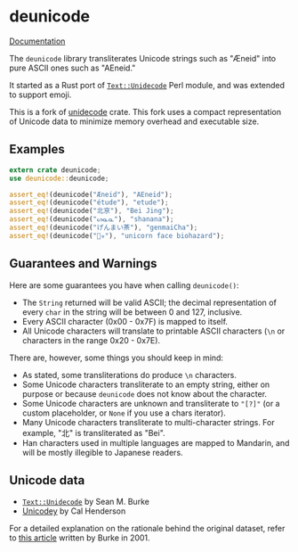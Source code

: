 # deunicode

[Documentation](https://docs.rs/deunicode/)

The `deunicode` library transliterates Unicode strings such as "Æneid" into pure
ASCII ones such as "AEneid."

It started as a Rust port of [`Text::Unidecode`](http://search.cpan.org/~sburke/Text-Unidecode-1.30/lib/Text/Unidecode.pm) Perl module, and was extended to support emoji.

This is a fork of [unidecode](https://crates.rs/crates/unidecode) crate. This fork uses a compact representation of Unicode data to minimize memory overhead and executable size.

Examples
--------
```rust
extern crate deunicode;
use deunicode::deunicode;

assert_eq!(deunicode("Æneid"), "AEneid");
assert_eq!(deunicode("étude"), "etude");
assert_eq!(deunicode("北亰"), "Bei Jing");
assert_eq!(deunicode("ᔕᓇᓇ"), "shanana");
assert_eq!(deunicode("げんまい茶"), "genmaiCha");
assert_eq!(deunicode("🦄☣"), "unicorn face biohazard");
```

Guarantees and Warnings
-----------------------
Here are some guarantees you have when calling `deunicode()`:
  * The `String` returned will be valid ASCII; the decimal representation of
    every `char` in the string will be between 0 and 127, inclusive.
  * Every ASCII character (0x00 - 0x7F) is mapped to itself.
  * All Unicode characters will translate to printable ASCII characters
    (`\n` or characters in the range 0x20 - 0x7E).

There are, however, some things you should keep in mind:
  * As stated, some transliterations do produce `\n` characters.
  * Some Unicode characters transliterate to an empty string, either on purpose
    or because `deunicode` does not know about the character.
  * Some Unicode characters are unknown and transliterate to `"[?]"`
    (or a custom placeholder, or `None` if you use a chars iterator).
  * Many Unicode characters transliterate to multi-character strings. For
    example, "北" is transliterated as "Bei".
  * Han characters used in multiple languages are mapped to Mandarin,
    and will be mostly illegible to Japanese readers.

Unicode data
------------
 * [`Text::Unidecode`](http://search.cpan.org/~sburke/Text-Unidecode-1.30/lib/Text/Unidecode.pm) by Sean M. Burke
 * [Unicodey](https://unicodey.com) by Cal Henderson

For a detailed explanation on the rationale behind the original
dataset, refer to [this article](http://interglacial.com/~sburke/tpj/as_html/tpj22.html) written
by Burke in 2001.

